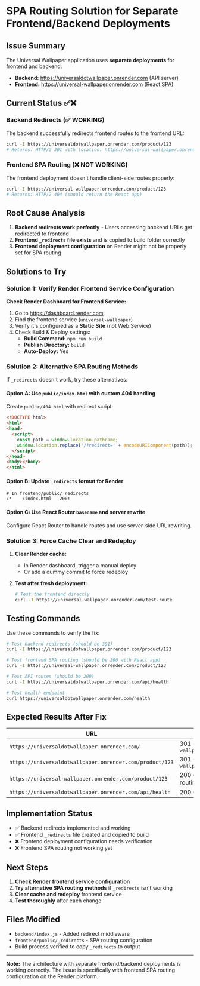 # SPA Routing Solution for Separate Frontend/Backend Deployments

## Issue Summary

The Universal Wallpaper application uses **separate deployments** for frontend and backend:
- **Backend:** https://universaldotwallpaper.onrender.com (API server)
- **Frontend:** https://universal-wallpaper.onrender.com (React SPA)

## Current Status ✅❌

### Backend Redirects (✅ WORKING)
The backend successfully redirects frontend routes to the frontend URL:
```bash
curl -I https://universaldotwallpaper.onrender.com/product/123
# Returns: HTTP/2 301 with location: https://universal-wallpaper.onrender.com/product/123
```

### Frontend SPA Routing (❌ NOT WORKING)
The frontend deployment doesn't handle client-side routes properly:
```bash
curl -I https://universal-wallpaper.onrender.com/product/123
# Returns: HTTP/2 404 (should return the React app)
```

## Root Cause Analysis

1. **Backend redirects work perfectly** - Users accessing backend URLs get redirected to frontend
2. **Frontend `_redirects` file exists** and is copied to build folder correctly
3. **Frontend deployment configuration** on Render might not be properly set for SPA routing

## Solutions to Try

### Solution 1: Verify Render Frontend Service Configuration

**Check Render Dashboard for Frontend Service:**
1. Go to https://dashboard.render.com
2. Find the frontend service (`universal-wallpaper`)
3. Verify it's configured as a **Static Site** (not Web Service)
4. Check Build & Deploy settings:
   - **Build Command:** `npm run build`
   - **Publish Directory:** `build`
   - **Auto-Deploy:** Yes

### Solution 2: Alternative SPA Routing Methods

If `_redirects` doesn't work, try these alternatives:

#### Option A: Use `public/index.html` with custom 404 handling
Create `public/404.html` with redirect script:
```html
<!DOCTYPE html>
<html>
<head>
  <script>
    const path = window.location.pathname;
    window.location.replace('/?redirect=' + encodeURIComponent(path));
  </script>
</head>
<body></body>
</html>
```

#### Option B: Update `_redirects` format for Render
```
# In frontend/public/_redirects
/*    /index.html   200!
```

#### Option C: Use React Router `basename` and server rewrite
Configure React Router to handle routes and use server-side URL rewriting.

### Solution 3: Force Cache Clear and Redeploy

1. **Clear Render cache:**
   - In Render dashboard, trigger a manual deploy
   - Or add a dummy commit to force redeploy

2. **Test after fresh deployment:**
   ```bash
   # Test the frontend directly
   curl -I https://universal-wallpaper.onrender.com/test-route
   ```

## Testing Commands

Use these commands to verify the fix:

```bash
# Test backend redirects (should be 301)
curl -I https://universaldotwallpaper.onrender.com/product/123

# Test frontend SPA routing (should be 200 with React app)
curl -I https://universal-wallpaper.onrender.com/product/123

# Test API routes (should be 200)
curl -I https://universaldotwallpaper.onrender.com/api/health

# Test health endpoint
curl https://universaldotwallpaper.onrender.com/health
```

## Expected Results After Fix

| URL | Expected Result |
|-----|----------------|
| `https://universaldotwallpaper.onrender.com/` | 301 → `https://universal-wallpaper.onrender.com/` |
| `https://universaldotwallpaper.onrender.com/product/123` | 301 → `https://universal-wallpaper.onrender.com/product/123` |
| `https://universal-wallpaper.onrender.com/product/123` | 200 (React app with client-side routing) |
| `https://universaldotwallpaper.onrender.com/api/health` | 200 (API response) |

## Implementation Status

- ✅ Backend redirects implemented and working
- ✅ Frontend `_redirects` file created and copied to build
- ❌ Frontend deployment configuration needs verification
- ❌ Frontend SPA routing not working yet

## Next Steps

1. **Check Render frontend service configuration**
2. **Try alternative SPA routing methods** if `_redirects` isn't working
3. **Clear cache and redeploy** frontend service
4. **Test thoroughly** after each change

## Files Modified

- `backend/index.js` - Added redirect middleware
- `frontend/public/_redirects` - SPA routing configuration
- Build process verified to copy `_redirects` to output

---

**Note:** The architecture with separate frontend/backend deployments is working correctly. The issue is specifically with frontend SPA routing configuration on the Render platform.